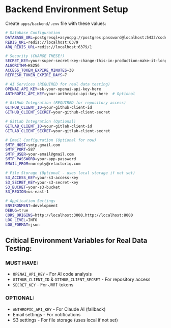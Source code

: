 # Backend Environment Setup

Create `apps/backend/.env` file with these values:

```bash
# Database Configuration
DATABASE_URL=postgresql+asyncpg://postgres:password@localhost:5432/code_review_db
REDIS_URL=redis://localhost:6379
ARQ_REDIS_URL=redis://localhost:6379/1

# Security (CHANGE THESE!)
SECRET_KEY=your-super-secret-key-change-this-in-production-make-it-long-and-random
ALGORITHM=HS256
ACCESS_TOKEN_EXPIRE_MINUTES=30
REFRESH_TOKEN_EXPIRE_DAYS=7

# AI Services (REQUIRED for real data testing)
OPENAI_API_KEY=sk-your-openai-api-key-here
ANTHROPIC_API_KEY=your-anthropic-api-key-here  # Optional

# GitHub Integration (REQUIRED for repository access)
GITHUB_CLIENT_ID=your-github-client-id
GITHUB_CLIENT_SECRET=your-github-client-secret

# GitLab Integration (Optional)
GITLAB_CLIENT_ID=your-gitlab-client-id
GITLAB_CLIENT_SECRET=your-gitlab-client-secret

# Email Configuration (Optional for now)
SMTP_HOST=smtp.gmail.com
SMTP_PORT=587
SMTP_USER=your-email@gmail.com
SMTP_PASSWORD=your-app-password
EMAIL_FROM=noreply@refactoriq.com

# File Storage (Optional - uses local storage if not set)
S3_ACCESS_KEY=your-s3-access-key
S3_SECRET_KEY=your-s3-secret-key
S3_BUCKET=your-s3-bucket
S3_REGION=us-east-1

# Application Settings
ENVIRONMENT=development
DEBUG=true
CORS_ORIGINS=http://localhost:3000,http://localhost:8000
LOG_LEVEL=INFO
LOG_FORMAT=json
```

## Critical Environment Variables for Real Data Testing:

### **MUST HAVE:**
- `OPENAI_API_KEY` - For AI code analysis
- `GITHUB_CLIENT_ID` & `GITHUB_CLIENT_SECRET` - For repository access
- `SECRET_KEY` - For JWT tokens

### **OPTIONAL:**
- `ANTHROPIC_API_KEY` - For Claude AI (fallback)
- Email settings - For notifications
- S3 settings - For file storage (uses local if not set)

